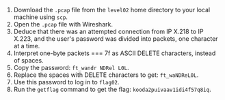 1. Download the `.pcap` file from the `level02` home directory to your local machine using `scp`.
2. Open the `.pcap` file with Wireshark.
3. Deduce that there was an attempted connection from IP X.218 to IP X.223, and the user's password was divided into packets, one character at a time.
4. Interpret one-byte packets === 7f as ASCII DELETE characters, instead of spaces.
5. Copy the password: `ft_wandr NDRel L0L`.
6. Replace the spaces with DELETE characters to get: `ft_waNDReL0L`.
7. Use this password to log in to `flag02`.
8. Run the `getflag` command to get the flag: `kooda2puivaav1idi4f57q8iq`.
